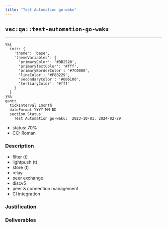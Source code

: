 ```yaml
---
title: "Test Automation go-waku"
---
```

## `vac:qa::test-automation-go-waku`
---

```mermaid
%%{ 
  init: { 
    'theme': 'base', 
    'themeVariables': { 
      'primaryColor': '#BB2528', 
      'primaryTextColor': '#fff', 
      'primaryBorderColor': '#7C0000', 
      'lineColor': '#F8B229', 
      'secondaryColor': '#006100', 
      'tertiaryColor': '#fff' 
    } 
  } 
}%%
gantt
  tickInterval 1month
  dateFormat YYYY-MM-DD 
  section Status
    Test Automation go-waku:  2023-10-01, 2024-02-29
```

- status: 70%
- CC: Roman

### Description

* filter (t)
* lightpush (t)
* store (t)
* relay
* peer exchange
* discv5
* peer & connection management
* CI integration

### Justification


### Deliverables



